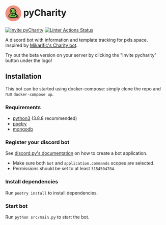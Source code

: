 # <img alt="pyCharity" src="./src/assets/profile.png" height="50" valign="middle"> pyCharity
<a href = "https://discord.com/oauth2/authorize?client_id=857292178543476737&scope=applications.commands%20bot&permissions=3154504784"><img alt="Invite pyCharity" src="https://i.imgur.com/aDNC2ql.png" height="20"></a>
[![Linter Actions Status](https://github.com/Seon82/pyCharity/actions/workflows/pipeline.yml//badge.svg?branch=master)](https://github.com/Seon82/pyCharity/actions)

A discord bot with information and template tracking for pxls.space. Inspired by [Mikarific's Charity bot](https://github.com/Mikarific/Charity).

Try out the beta version on your server by clicking the "Invite pycharity" button under the logo! 

## Installation

This bot can be started using docker-compose: simply clone the repo and run `docker-compose up`. 

### Requirements
* [python3](https://www.python.org/downloads/) (3.8.8 recommended)
* [poetry](https://github.com/python-poetry/poetry)
* [mongodb](https://docs.mongodb.com/manual/administration/install-community/)

### Register your discord bot
See [discord.py's documentation](https://discordpy.readthedocs.io/en/stable/discord.html) on how to create a bot application.
* Make sure both `bot` and `application.commands` scopes are selected.
* Permissions should be set to at least `3154504784`.


### Install dependencies
Run `poetry install` to install dependencies.

### Start bot
Run `python src/main.py` to start the bot.
